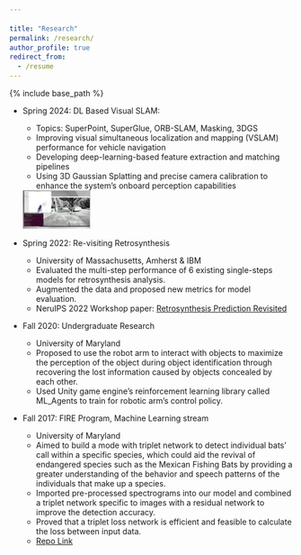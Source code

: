 ```yaml
---

title: "Research"
permalink: /research/
author_profile: true
redirect_from:
  - /resume
---
```


{% include base_path %}

* Spring 2024: DL Based Visual SLAM: 
  * Topics: SuperPoint, SuperGlue, ORB-SLAM, Masking, 3DGS
  * Improving visual simultaneous localization and mapping (VSLAM) performance for vehicle navigation
  * Developing deep-learning-based feature extraction and matching pipelines
  * Using 3D Gaussian Splatting and precise camera calibration to enhance the system’s onboard perception capabilities

  <img src='/images/slam.png' style="max-width: 25%;">

* Spring 2022: Re-visiting Retrosynthesis
  * University of Massachusetts, Amherst & IBM
  * Evaluated the multi-step performance of 6 existing single-steps models for retrosynthesis analysis.
  * Augmented the data and proposed new metrics for model evaluation.
  * NeruIPS 2022 Workshop paper: [Retrosynthesis Prediction Revisited](https://research.ibm.com/publications/retrosynthesis-prediction-revisited)


* Fall 2020: Undergraduate Research
  * University of Maryland
  * Proposed to use the robot arm to interact with objects to maximize the perception of the object during object identification through recovering the lost information caused by objects concealed by each other.
  * Used Unity game engine’s reinforcement learning library called ML_Agents to train for robotic arm’s control policy. 


* Fall 2017: FIRE Program, Machine Learning stream
  * University of Maryland
  * Aimed to build a mode with triplet network to detect individual bats’ call within a specific species, which could aid the revival of endangered species such as the Mexican Fishing Bats by providing a greater understanding of the behavior and speech patterns of the individuals that make up a species.
  * Imported pre-processed spectrograms into our model and combined a triplet network specific to images with a
residual network to improve the detection accuracy.
  * Proved that a triplet loss network is efficient and feasible to calculate the loss between input data.
  * [Repo Link](https://github.com/h-tu/FIRE-Bat-detect)
